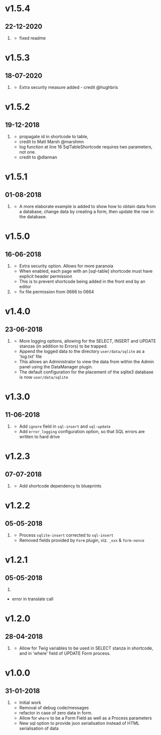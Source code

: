 # v1.5.4
## 22-12-2020
1. [](#enhancement)
   * fixed readme

# v1.5.3
## 18-07-2020
1. [](#bugfix) 
   * Extra security measure added - credit @hughbris

# v1.5.2
## 19-12-2018
1. [](#bugfix)
   * propagate id in shortcode to table,
   * credit to Matt Marsh @marshmn
   * log function at line 16 SqlTableShortcode requires two parameters, not one.
   * credit to @dlannan

# v1.5.1
## 01-08-2018
1. [](#enhancement)
   * A more elaborate example is added to show how to obtain data from a database, change data by  creating a form, then update the row in the database.

# v1.5.0
## 16-06-2018
1. [](#enhancement)
   * Extra security option. Allows for more paranoia
   * When enabled, each page with an [sql-table] shortcode must have explicit header permission
   * This is to prevent shortcode being added in the front end by an editor
1. [](#bugfix)
   * fix file permission from 0666 to 0664

# v1.4.0
## 23-06-2018
1. [](#enhancement)
   * More logging options, allowing for the SELECT, INSERT and UPDATE stanzas (in addition to Errors)
   to be trapped.
   * Append the logged data to the directory `user/data/sqlite` as a 'log.txt' file
   * This allows an Administrator to view the data from within the Admin panel using the DataManager plugin.
   * The default configuration for the placement of the sqlite3 database is now `user/data/sqlite`

# v1.3.0
## 11-06-2018
1. [](#enhancement)
   * Add `ignore` field in `sql-insert` and `sql-update`
   * Add `error_logging` configuration option, so that SQL errors are written to hard drive

# v1.2.3
## 07-07-2018
1. [](#enhancement)
   * Add shortcode dependency to blueprints

# v1.2.2
## 05-05-2018
1. [](#bugfix)
   * Process `sqlite-insert` corrected to `sql-insert`
   * Removed fields provided by `Form` plugin, viz. `_xxx` & `form-nonce`

# v1.2.1
## 05-05-2018
1. [](#bugfix)
  * error in translate call

# v1.2.0
## 28-04-2018
1. [](#bugfix)
   * Allow for Twig variables to be used in SELECT stanza in shortcode, and in 'where' field of UPDATE Form process.

# v1.0.0
## 31-01-2018

1. [](#new)
   * Initial work
   * Removal of debug code/messages
   * refactor in case of zero data in form.
   * Allow for `where` to be a Form Field as well as a Process parameters
   * New sql option to provide json serialisation instead of HTML serialisation of data
